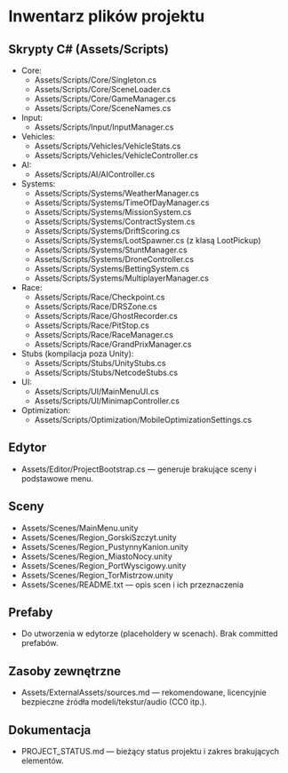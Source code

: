 # Inwentarz plików projektu

## Skrypty C# (Assets/Scripts)

- Core:
  - Assets/Scripts/Core/Singleton.cs
  - Assets/Scripts/Core/SceneLoader.cs
  - Assets/Scripts/Core/GameManager.cs
  - Assets/Scripts/Core/SceneNames.cs
- Input:
  - Assets/Scripts/Input/InputManager.cs
- Vehicles:
  - Assets/Scripts/Vehicles/VehicleStats.cs
  - Assets/Scripts/Vehicles/VehicleController.cs
- AI:
  - Assets/Scripts/AI/AIController.cs
- Systems:
  - Assets/Scripts/Systems/WeatherManager.cs
  - Assets/Scripts/Systems/TimeOfDayManager.cs
  - Assets/Scripts/Systems/MissionSystem.cs
  - Assets/Scripts/Systems/ContractSystem.cs
  - Assets/Scripts/Systems/DriftScoring.cs
  - Assets/Scripts/Systems/LootSpawner.cs (z klasą LootPickup)
  - Assets/Scripts/Systems/StuntManager.cs
  - Assets/Scripts/Systems/DroneController.cs
  - Assets/Scripts/Systems/BettingSystem.cs
  - Assets/Scripts/Systems/MultiplayerManager.cs
- Race:
  - Assets/Scripts/Race/Checkpoint.cs
  - Assets/Scripts/Race/DRSZone.cs
  - Assets/Scripts/Race/GhostRecorder.cs
  - Assets/Scripts/Race/PitStop.cs
  - Assets/Scripts/Race/RaceManager.cs
  - Assets/Scripts/Race/GrandPrixManager.cs
- Stubs (kompilacja poza Unity):
  - Assets/Scripts/Stubs/UnityStubs.cs
  - Assets/Scripts/Stubs/NetcodeStubs.cs
- UI:
  - Assets/Scripts/UI/MainMenuUI.cs
  - Assets/Scripts/UI/MinimapController.cs
- Optimization:
  - Assets/Scripts/Optimization/MobileOptimizationSettings.cs

## Edytor
- Assets/Editor/ProjectBootstrap.cs — generuje brakujące sceny i podstawowe menu.

## Sceny
- Assets/Scenes/MainMenu.unity
- Assets/Scenes/Region_GorskiSzczyt.unity
- Assets/Scenes/Region_PustynnyKanion.unity
- Assets/Scenes/Region_MiastoNocy.unity
- Assets/Scenes/Region_PortWyscigowy.unity
- Assets/Scenes/Region_TorMistrzow.unity
- Assets/Scenes/README.txt — opis scen i ich przeznaczenia

## Prefaby
- Do utworzenia w edytorze (placeholdery w scenach). Brak committed prefabów.

## Zasoby zewnętrzne
- Assets/ExternalAssets/sources.md — rekomendowane, licencyjnie bezpieczne źródła modeli/tekstur/audio (CC0 itp.).

## Dokumentacja
- PROJECT_STATUS.md — bieżący status projektu i zakres brakujących elementów.

